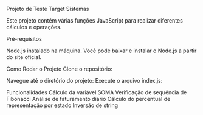 Projeto de Teste Target Sistemas

Este projeto contém várias funções JavaScript para realizar diferentes cálculos e operações.

Pré-requisitos

Node.js instalado na máquina. Você pode baixar e instalar o Node.js a partir do site oficial.

Como Rodar o Projeto
Clone o repositório:

Navegue até o diretório do projeto:
Execute o arquivo index.js:

Funcionalidades
Cálculo da variável SOMA
Verificação de sequência de Fibonacci
Análise de faturamento diário
Cálculo do percentual de representação por estado
Inversão de string
